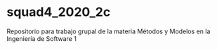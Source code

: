 # squad4_2020_2c
Repositorio para trabajo grupal de la materia Métodos y Modelos en la Ingeniería de Software 1
